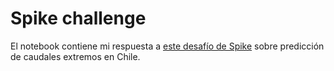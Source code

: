 # Spike challenge

El notebook contiene mi respuesta a [este desafío de Spike](https://github.com/SpikeLab-CL/desafio_spike_cuencas) sobre predicción de caudales extremos en Chile.

